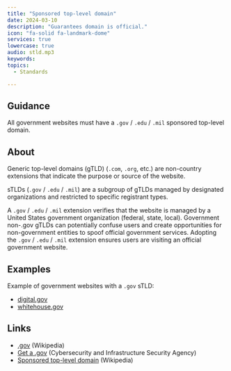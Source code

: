 ```yaml
---
title: "Sponsored top-level domain"
date: 2024-03-10
description: "Guarantees domain is official."
icon: "fa-solid fa-landmark-dome"
services: true
lowercase: true
audio: stld.mp3
keywords: 
topics:
  - Standards

---
```


## Guidance

All government websites must have a `.gov` / `.edu` / `.mil` sponsored top-level domain.

## About

Generic top-level domains (gTLD) (`.com`, `.org`, etc.) are non-country extensions that indicate the purpose or source of the website.

sTLDs (`.gov` / `.edu` / `.mil`) are a subgroup of gTLDs managed by designated organizations and restricted to specific registrant types.

A `.gov` / `.edu` / `.mil` extension verifies that the website is managed by a United States government organization (federal, state, local). Government non-.gov gTLDs can potentially confuse users and create opportunities for non-government entities to spoof official government services. Adopting the `.gov` / `.edu` / `.mil` extension ensures users are visiting an official government website.

## Examples

Example of government websites with a `.gov` sTLD:

* [digital.gov](https://digital.gov)
* [whitehouse.gov](https://whitehouse.gov)

## Links

* [.gov](https://en.wikipedia.org/wiki/.gov) (Wikipedia)
* [Get a .gov](https://get.gov/) (Cybersecurity and Infrastructure Security Agency)
* [Sponsored top-level domain](https://en.wikipedia.org/wiki/Sponsored_top-level_domain) (Wikipedia)